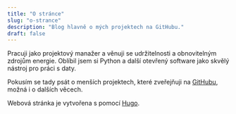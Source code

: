 ```yaml
---
title: "O stránce"
slug: "o-strance"
description: "Blog hlavně o mých projektech na GitHubu."
draft: false
---
```


Pracuji jako projektový manažer a věnuji se udržitelnosti a obnovitelným zdrojům energie. Oblíbil jsem si Python a další otevřený software jako skvělý nástroj pro práci s daty.

Pokusím se tady psát o menších projektech, které zveřejňuji na [GitHubu](https://www.github.com/jandolezal), možná i o dalších věcech.

Webová stránka je vytvořena s pomocí [Hugo](https://gohugo.io/).
